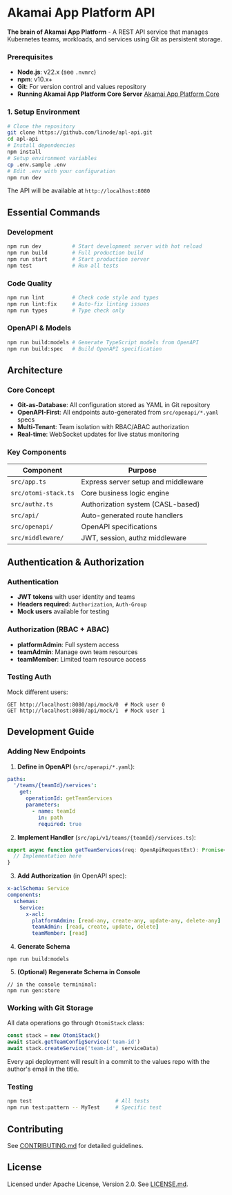 # Akamai App Platform API

**The brain of Akamai App Platform** - A REST API service that manages Kubernetes teams, workloads, and services using Git as persistent storage.

### Prerequisites

- **Node.js**: v22.x (see `.nvmrc`)
- **npm**: v10.x+
- **Git**: For version control and values repository
- **Running Akamai App Platform Core Server** [Akamai App Platform Core](https://github.com/linode/apl-core)

### 1. Setup Environment

```bash
# Clone the repository
git clone https://github.com/linode/apl-api.git
cd apl-api
# Install dependencies
npm install
# Setup environment variables
cp .env.sample .env
# Edit .env with your configuration
npm run dev
```

The API will be available at `http://localhost:8080`

## Essential Commands

### Development

```bash
npm run dev          # Start development server with hot reload
npm run build        # Full production build
npm run start        # Start production server
npm test             # Run all tests
```

### Code Quality

```bash
npm run lint         # Check code style and types
npm run lint:fix     # Auto-fix linting issues
npm run types        # Type check only
```

### OpenAPI & Models

```bash
npm run build:models # Generate TypeScript models from OpenAPI
npm run build:spec   # Build OpenAPI specification
```

## Architecture

### Core Concept

- **Git-as-Database**: All configuration stored as YAML in Git repository
- **OpenAPI-First**: All endpoints auto-generated from `src/openapi/*.yaml` specs
- **Multi-Tenant**: Team isolation with RBAC/ABAC authorization
- **Real-time**: WebSocket updates for live status monitoring

### Key Components

| Component            | Purpose                             |
| -------------------- | ----------------------------------- |
| `src/app.ts`         | Express server setup and middleware |
| `src/otomi-stack.ts` | Core business logic engine          |
| `src/authz.ts`       | Authorization system (CASL-based)   |
| `src/api/`           | Auto-generated route handlers       |
| `src/openapi/`       | OpenAPI specifications              |
| `src/middleware/`    | JWT, session, authz middleware      |

## Authentication & Authorization

### Authentication

- **JWT tokens** with user identity and teams
- **Headers required**: `Authorization`, `Auth-Group`
- **Mock users** available for testing

### Authorization (RBAC + ABAC)

- **platformAdmin**: Full system access
- **teamAdmin**: Manage own team resources
- **teamMember**: Limited team resource access

### Testing Auth

Mock different users:

```
GET http://localhost:8080/api/mock/0  # Mock user 0
GET http://localhost:8080/api/mock/1  # Mock user 1
```

## Development Guide

### Adding New Endpoints

1. **Define in OpenAPI** (`src/openapi/*.yaml`):

```yaml
paths:
  '/teams/{teamId}/services':
    get:
      operationId: getTeamServices
      parameters:
        - name: teamId
          in: path
          required: true
```

2. **Implement Handler** (`src/api/v1/teams/{teamId}/services.ts`):

```typescript
export async function getTeamServices(req: OpenApiRequestExt): Promise<AplResponseObject> {
  // Implementation here
}
```

3. **Add Authorization** (in OpenAPI spec):

```yaml
x-aclSchema: Service
components:
  schemas:
    Service:
      x-acl:
        platformAdmin: [read-any, create-any, update-any, delete-any]
        teamAdmin: [read, create, update, delete]
        teamMember: [read]
```

4. **Generate Schema**

```
npm run build:models
```

5. **(Optional) Regenerate Schema in Console**

```
// in the console termininal:
npm run gen:store
```

### Working with Git Storage

All data operations go through `OtomiStack` class:

```typescript
const stack = new OtomiStack()
await stack.getTeamConfigService('team-id')
await stack.createService('team-id', serviceData)
```

Every api deployment will result in a commit to the values repo with the author's email in the title.

### Testing

```bash
npm test                           # All tests
npm run test:pattern -- MyTest     # Specific test
```

## Contributing

See [CONTRIBUTING.md](CONTRIBUTING.md) for detailed guidelines.

## License

Licensed under Apache License, Version 2.0. See [LICENSE.md](LICENSE.md).
